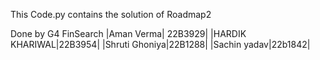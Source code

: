 This Code.py contains the solution of Roadmap2

Done by G4 FinSearch
|Aman Verma|  22B3929|
|HARDIK KHARIWAL|22B3954|
|Shruti Ghoniya|22B1288|
|Sachin yadav|22b1842|
